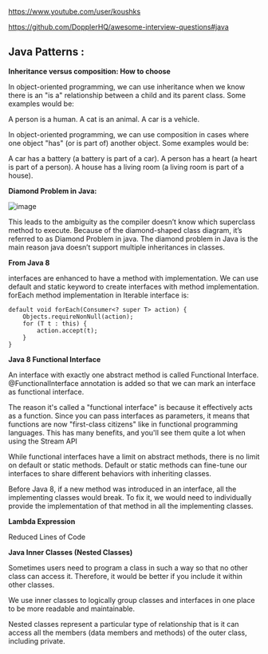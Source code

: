 https://www.youtube.com/user/koushks

https://github.com/DopplerHQ/awesome-interview-questions#java 

## Java Patterns :

**Inheritance versus composition: How to choose**


In object-oriented programming, we can use inheritance when we know there is an "is a" relationship between a child and its parent class. Some examples would be:

A person is a human.
A cat is an animal.
A car is a  vehicle.


In object-oriented programming, we can use composition in cases where one object "has" (or is part of) another object. Some examples would be:

A car has a battery (a battery is part of a car).
A person has a heart  (a heart is part of a person).
A house has a living room (a living room is part of a house).

**Diamond Problem in Java:**

![image](https://cdn.journaldev.com/wp-content/uploads/2013/07/diamond-problem-multiple-inheritance.png)


This leads to the ambiguity as the compiler doesn’t know which superclass method to execute. Because of the diamond-shaped class diagram, it’s referred to as Diamond Problem in java. The diamond problem in Java is the main reason java doesn’t support multiple inheritances in classes.

**From Java 8**

interfaces are enhanced to have a method with implementation. We can use default and static keyword to create interfaces with method implementation. forEach method implementation in Iterable interface is:
```
default void forEach(Consumer<? super T> action) {
    Objects.requireNonNull(action);
    for (T t : this) {
        action.accept(t);
    }
}
```

**Java 8 Functional Interface**

An interface with exactly one abstract method is called Functional Interface. @FunctionalInterface annotation is added so that we can mark an interface as functional interface.


The reason it's called a "functional interface" is because it effectively acts as a function. Since you can pass interfaces as parameters, it means that functions are now "first-class citizens" like in functional programming languages. This has many benefits, and you'll see them quite a lot when using the Stream API


While functional interfaces have a limit on abstract methods, there is no limit on default or static methods. Default or static methods can fine-tune our interfaces to share different behaviors with inheriting classes.

Before Java 8, if a new method was introduced in an interface, all the implementing classes would break. To fix it, we would need to individually provide the implementation of that method in all the implementing classes.


**Lambda Expression**

Reduced Lines of Code

**Java Inner Classes (Nested Classes)**

Sometimes users need to program a class in such a way so that no other class can access it. Therefore, it would be better if you include it within other classes.

We use inner classes to logically group classes and interfaces in one place to be more readable and maintainable.

Nested classes represent a particular type of relationship that is it can access all the members (data members and methods) of the outer class, including private.

